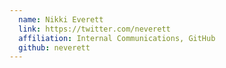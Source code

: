 ```yaml
---
  name: Nikki Everett
  link: https://twitter.com/neverett
  affiliation: Internal Communications, GitHub
  github: neverett
---
```

